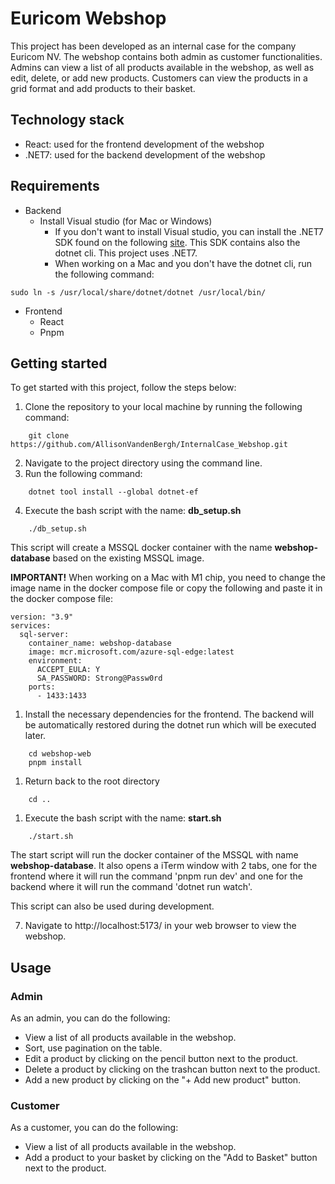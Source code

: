 # Euricom Webshop

This project has been developed as an internal case for the company Euricom NV. The webshop contains both admin as customer functionalities. Admins can view a list of all products available in the webshop, as well as edit, delete, or add new products. Customers can view the products in a grid format and add products to their basket.

## Technology stack
- React: used for the frontend development of the webshop
- .NET7: used for the backend development of the webshop
## Requirements
- Backend
  - Install Visual studio (for Mac or Windows)
    - If you don't want to install Visual studio, you can install the .NET7 SDK found on the following [site](https://dotnet.microsoft.com/en-us/download/dotnet/7.0). This SDK contains also the dotnet cli. This project uses .NET7.
    - When working on a Mac and you don't have the dotnet cli, run the following command: 
```
sudo ln -s /usr/local/share/dotnet/dotnet /usr/local/bin/
```

- Frontend
  - React
  - Pnpm 

## Getting started

To get started with this project, follow the steps below: 
1. Clone the repository to your local machine by running the following command: 
```
    git clone https://github.com/AllisonVandenBergh/InternalCase_Webshop.git
```
2. Navigate to the project directory using the command line.
3. Run the following command: 
```
    dotnet tool install --global dotnet-ef
```
4. Execute the bash script with the name: <b>db_setup.sh</b>

```
    ./db_setup.sh
```

This script will create a MSSQL docker container with the name <b>webshop-database</b> based on the existing MSSQL image.

<b>IMPORTANT!</b>
When working on a Mac with M1 chip, you need to change the image name in the docker compose file or copy the following and paste it in the docker compose file:

```
version: "3.9"
services:
  sql-server:
    container_name: webshop-database
    image: mcr.microsoft.com/azure-sql-edge:latest
    environment:
      ACCEPT_EULA: Y
      SA_PASSWORD: Strong@Passw0rd
    ports:
      - 1433:1433
```

1. Install the necessary dependencies for the frontend. The backend will be automatically restored during the dotnet run which will be executed later.
```
    cd webshop-web
    pnpm install
```
1. Return back to the root directory
```
    cd ..
```
1. Execute the bash script with the name: <b>start.sh</b>
```
    ./start.sh
```
The start script will run the docker container of the MSSQL with name <b>webshop-database</b>. It also opens a iTerm window with 2 tabs, one for the frontend where it will run the command 'pnpm run dev' and one for the backend where it will run the command 'dotnet run watch'.

This script can also be used during development.

7. Navigate to http://localhost:5173/ in your web browser to view the webshop.

## Usage
### Admin
As an admin, you can do the following:

- View a list of all products available in the webshop.
- Sort, use pagination on the table.
- Edit a product by clicking on the pencil button next to the product.
- Delete a product by clicking on the trashcan button next to the product.
- Add a new product by clicking on the "+ Add new product" button.

### Customer
As a customer, you can do the following:

- View a list of all products available in the webshop.
- Add a product to your basket by clicking on the "Add to Basket" button next to the product.




